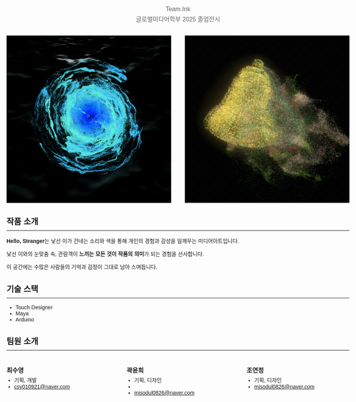
<html lang="ko">
<head>
  <meta charset="UTF-8" />
  <meta name="viewport" content="width=device-width, initial-scale=1.0" />
  
  <style>
    body {
      max-width: 900px;
      margin: 0 auto;
      padding: 1rem;
      font-family: sans-serif;
      text-align: left;
    }
    header {
      margin-bottom: 2rem;
    }
    header h1 {
      margin: 0;
      font-size: 2rem;
      color: #000; /* 파란색 링크로 보이지 않도록 */
    }
    header .subtitle {
      margin: 0.25rem 0 0;
      color: #666;
      font-size: 1rem;
    }
    .image-row {
      display: flex;
      justify-content: space-between;
      gap: 1rem;
      margin-bottom: 2rem;
    }
    .image-row img {
      width: 48%;
      height: auto;
      display: block;
    }
    section + section {
      margin-top: 2rem;
    }
    section h2 {
      margin-bottom: 0.5rem;
    }
    hr {
      border: none;
      border-top: 2px solid #eee;
      margin: 0.5rem 0 1rem;
    }
    .team-list {
      display: flex;
      justify-content: space-between;
      gap: 1rem;
      margin-top: 1rem;
    }
    .team-member {
      width: 30%;
    }
    .team-member h3 {
      margin-bottom: 0.25rem;
    }
    .team-member ul {
      list-style: disc;
      padding-left: 1.25rem;
      margin: 0;
    }
  </style>
</head>
<body>
  <header>
    <p class="subtitle">Team.Ink</p>
    <p class="subtitle">글로벌미디어학부 2025 졸업전시</p>
  </header>

  <div class="image-row">
    <img src="images/wave01.png" alt="wave 001">
    <img src="images/bell01.jpg" alt="bell 001">
  </div>

  <section>
    <h2>작품 소개</h2>
    <hr />
    <p><strong>Hello, Stranger</strong>는 낯선 이가 건네는 소리와 색을 통해 개인의 경험과 감성을 일깨우는 미디어아트입니다.</p>
    <p>낯선 이와의 눈맞춤 속, 관람객이 <strong>느끼는 모든 것이 작품의 의미</strong>가 되는 경험을 선사합니다.</p>
    <p>이 공간에는 수많은 사람들의 기억과 감정이 그대로 남아 스며듭니다.</p>
  </section>

  <section>
    <h2>기술 스택</h2>
    <hr />
    <ul>
      <li>Touch Designer</li>
      <li>Maya</li>
      <li>Arduino</li>
    </ul>
  </section>

  <section>
    <h2>팀원 소개</h2>
    <hr />
    <div class="team-list">
      <div class="team-member">
        <h3>최수영</h3>
        <ul>
          <li>기획, 개발</li>
          <li><a href="mailto:csy010921@naver.com">csy010921@naver.com</a></li>
        </ul>
      </div>
      <div class="team-member">
        <h3>곽윤희</h3>
        <ul>
          <li>기획, 디자인</li>
          <li><a href="mailto:misodul0826@naver.com"><li><a href="mailto:misodul0826@naver.com">misodul0826@naver.com</a></li></a></li>
        </ul>
      </div>
      <div class="team-member">
        <h3>조연정</h3>
        <ul>
          <li>기획, 디자인</li>
          <li><a href="mailto:misodul0826@naver.com">misodul0826@naver.com</a></li>
        </ul>
      </div>
    </div>
  </section>
</body>
</html>
